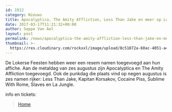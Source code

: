 ```yaml
---
id: 1912
category: Nieuws
title: Apocalyptica, The Amity Affliction, Less Than Jake en meer op Lokerse Feesten
date: 2017-03-17T11:21:32+00:00
author: Seppe Van Ael
layout: post
permalink: /news/apocalyptica-the-amity-affliction-less-than-jake-en-meer-op-lokerse-feesten/
thumbnail: >-
  https://res.cloudinary.com/rockxxl/image/upload/8c51872a-60ac-4051-a470-a54572f5b7f1.jpg
---
```

De Lokerse Feesten hebben weer een resem namen toegevoegd aan hun affiche. Aan de metaldag van zes augustus zijn Apocalyptica en The Amity Affliction toegevoegd. Ook de punkdag die plaats vind op negen augustus is zes namen rijker: Less Than Jake, Kapitan Korsakov, Cocaine Piss, Sublime With Rome, Slaves en La Jungle.

info en tickets:

<blockquote data-secret="4xLNzdgXGM" class="wp-embedded-content">
  <p>
    <a href="http://www.lokersefeesten.be/">Home</a>
  </p>
</blockquote>


